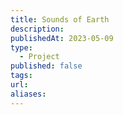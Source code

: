 ```yaml
---
title: Sounds of Earth
description: 
publishedAt: 2023-05-09
type:
  - Project
published: false
tags: 
url: 
aliases:
---
```


